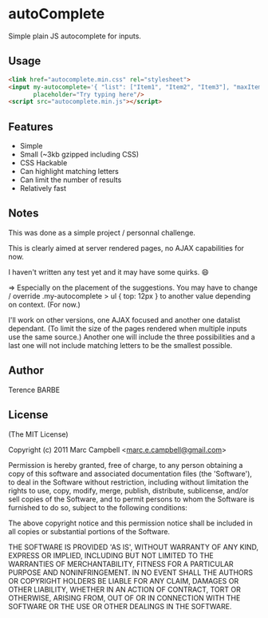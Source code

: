 # autoComplete

 Simple plain JS autocomplete for inputs.

## Usage

```html
<link href="autocomplete.min.css" rel="stylesheet">
<input my-autocomplete='{ "list": ["Item1", "Item2", "Item3"], "maxItems": 20, "markItems": true }' 
       placeholder="Try typing here"/>
<script src="autocomplete.min.js"></script>
```

## Features

  - Simple
  - Small (~3kb gzipped including CSS)
  - CSS Hackable
  - Can highlight matching letters
  - Can limit the number of results
  - Relatively fast

## Notes

This was done as a simple project / personnal challenge.

This is clearly aimed at server rendered pages, no AJAX capabilities for now.

I haven't written any test yet and it may have some quirks. :smile:

=> Especially on the placement of the suggestions. You may have to change / override .my-autocomplete > ul { top: 12px  } to another value depending on context. (For now.)

I'll work on other versions, one AJAX focused and another one datalist dependant. (To limit the size of the pages rendered when multiple inputs use the same source.) Another one will include the three possibilities and a last one will not include matching letters to be the smallest possible.

## Author

Terence BARBE

## License 

(The MIT License)

Copyright (c) 2011 Marc Campbell &lt;marc.e.campbell@gmail.com&gt;

Permission is hereby granted, free of charge, to any person obtaining
a copy of this software and associated documentation files (the
'Software'), to deal in the Software without restriction, including
without limitation the rights to use, copy, modify, merge, publish,
distribute, sublicense, and/or sell copies of the Software, and to
permit persons to whom the Software is furnished to do so, subject to
the following conditions:

The above copyright notice and this permission notice shall be
included in all copies or substantial portions of the Software.

THE SOFTWARE IS PROVIDED 'AS IS', WITHOUT WARRANTY OF ANY KIND,
EXPRESS OR IMPLIED, INCLUDING BUT NOT LIMITED TO THE WARRANTIES OF
MERCHANTABILITY, FITNESS FOR A PARTICULAR PURPOSE AND NONINFRINGEMENT.
IN NO EVENT SHALL THE AUTHORS OR COPYRIGHT HOLDERS BE LIABLE FOR ANY
CLAIM, DAMAGES OR OTHER LIABILITY, WHETHER IN AN ACTION OF CONTRACT,
TORT OR OTHERWISE, ARISING FROM, OUT OF OR IN CONNECTION WITH THE
SOFTWARE OR THE USE OR OTHER DEALINGS IN THE SOFTWARE.

